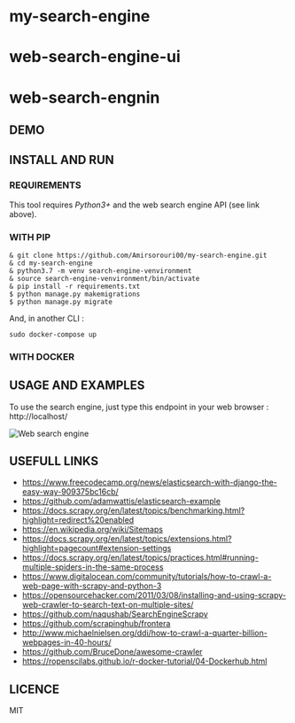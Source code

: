 # my-search-engine

# web-search-engine-ui
# web-search-engnin

## DEMO


## INSTALL AND RUN


### REQUIREMENTS
This tool requires *Python3+* and the web search engine API (see link above).

### WITH PIP
```
& git clone https://github.com/Amirsorouri00/my-search-engine.git
& cd my-search-engine
& python3.7 -m venv search-engine-venvironment
& source search-engine-venvironment/bin/activate
& pip install -r requirements.txt
$ python manage.py makemigrations
$ python manage.py migrate
```

And, in another CLI :
```
sudo docker-compose up
```

### WITH DOCKER


## USAGE AND EXAMPLES
To use the search engine, just type this endpoint in your web browser : http://localhost/

![Web search engine](images/search-engine.png?raw=true "Search Engine" )


## USEFULL LINKS
* https://www.freecodecamp.org/news/elasticsearch-with-django-the-easy-way-909375bc16cb/
* https://github.com/adamwattis/elasticsearch-example
* https://docs.scrapy.org/en/latest/topics/benchmarking.html?highlight=redirect%20enabled
* https://en.wikipedia.org/wiki/Sitemaps
* https://docs.scrapy.org/en/latest/topics/extensions.html?highlight=pagecount#extension-settings
* https://docs.scrapy.org/en/latest/topics/practices.html#running-multiple-spiders-in-the-same-process
* https://www.digitalocean.com/community/tutorials/how-to-crawl-a-web-page-with-scrapy-and-python-3
* https://opensourcehacker.com/2011/03/08/installing-and-using-scrapy-web-crawler-to-search-text-on-multiple-sites/
* https://github.com/naqushab/SearchEngineScrapy
* https://github.com/scrapinghub/frontera
* http://www.michaelnielsen.org/ddi/how-to-crawl-a-quarter-billion-webpages-in-40-hours/
* https://github.com/BruceDone/awesome-crawler
* https://ropenscilabs.github.io/r-docker-tutorial/04-Dockerhub.html
## LICENCE
MIT


